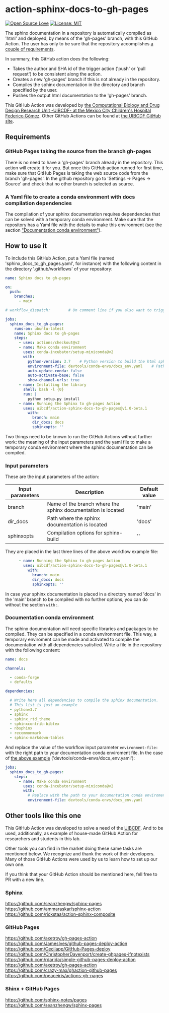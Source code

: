 # action-sphinx-docs-to-gh-pages
[![Open Source Love](https://badges.frapsoft.com/os/v2/open-source.svg?v=103)](https://github.com/ellerbrock/open-source-badges/)
[![License: MIT](https://img.shields.io/badge/License-MIT-yellow.svg)](https://opensource.org/licenses/MIT)


The sphinx documentation in a repository is automatically compiled as 'html' and deployed, by means
of the 'gh-pages' branch, with this GitHub Action. The user has only to be sure that the repository
accomplishes [a couple of requirements](#Requirements).

In summary, this GitHub action does the following:

- Takes the author and SHA id of the trigger action ('push' or 'pull request') to be consistent
  along the action.
- Creates a new 'gh-pages' branch if this is not already in the repository.
- Compiles the sphinx documentation in the directory and branch specified by the user.
- Pushes the output html documentation to the 'gh-pages' branch.

This GitHub Action was developed by [the Computational Biology and Drug Design Research Unit -UIBCDF- at the
Mexico City Children's Hospital Federico Gómez](https://www.uibcdf.org/). Other GitHub Actions can
be found at [the UIBCDF GitHub site](https://github.com/search?q=topic%3Agithub-actions+org%3Auibcdf&type=Repositories).

## Requirements

### GitHub Pages taking the source from the branch gh-pages

There is no need to have a 'gh-pages' branch already in the repository. This action will create it
for you. But once this GitHub action runned for first time, make sure that GitHub Pages is taking the web source
code from the branch 'gh-pages'. In the github repository go to 'Settings -> Pages -> Source' and
check that no other branch is selected as source.

### A Yaml file to create a conda environment with docs compilation dependencies

The compilation of your sphinx documentation requires dependencies that can be solved with a
temporary conda environment. Make sure that the repository has a Yaml file with the details to make
this environment (see the section ["Documentation conda environment"](#Documentation-conda-environment)). 

## How to use it

To include this GitHub Action, put a Yaml file (named 'sphinx\_docs\_to\_gh\_pages.yaml', for instance) with the following content in the
directory '.github/workflows' of your repository:

```yaml
name: Sphinx docs to gh-pages

on:
  push:
    branches:
      - main

# workflow_dispatch:        # Un comment line if you also want to trigger action manually

jobs:
  sphinx_docs_to_gh-pages:
    runs-on: ubuntu-latest
    name: Sphinx docs to gh-pages
    steps:
      - uses: actions/checkout@v2
      - name: Make conda environment
        uses: conda-incubator/setup-miniconda@v2
        with:
          python-version: 3.7    # Python version to build the html sphinx documentation
          environment-file: devtools/conda-envs/docs_env.yaml    # Path to the documentation conda environment
          auto-update-conda: false
          auto-activate-base: false
          show-channel-urls: true
      - name: Installing the library
        shell: bash -l {0}
        run: |
          python setup.py install
      - name: Running the Sphinx to gh-pages Action
        uses: uibcdf/action-sphinx-docs-to-gh-pages@v1.0-beta.1
          with:
            branch: main
            dir_docs: docs
            sphinxopts: ''
```

Two things need to be known to run the GitHub Actions without further work: the meaning of the input parameters
and the yaml file to make a temporary conda environment where the sphinx documentation can
be compiled.

### Input parameters

These are the input parameters of the action:

| Input parameters | Description | Default value | 
| ---------------- | ------------------------------------------- | ------------------------------------------------------ |
| branch | Name of the branch where the sphinx documentation is located | 'main' |
| dir\_docs | Path where the sphinx documentation is located | 'docs' |
| sphinxopts | Compilation options for sphinx-build | '' |

They are placed in the last three lines of the above workflow example file:

```yaml
      - name: Running the Sphinx to gh-pages Action
        uses: uibcdf/action-sphinx-docs-to-gh-pages@v1.0-beta.1
          with:
            branch: main
            dir_docs: docs
            sphinxopts: ''
```

In case your sphinx documentation is placed in a directory named 'docs' in the 'main' branch to be
compiled with no further options, you can do without the section `with:`.

### Documentation conda environment

The sphinx documentation will need specific libraries and packages to be compiled. They can be
specified in a conda environment file. This way, a temporary enviroment can be made and activated
to compile the documentation with all dependencies satisfied. Write a file in the repository with
the following content:

```yaml
name: docs

channels:

  - conda-forge
  - defaults

dependencies:

  # Write here all dependencies to compile the sphinx documentation.
  # This list is just an example
  - python=3.7
  - sphinx
  - sphinx_rtd_theme
  - sphinxcontrib-bibtex
  - nbsphinx
  - recommonmark
  - sphinx-markdown-tables
```

And replace the value of the workflow input parameter `environment-file:` with the right path to your documentation conda enviroment file. In
the case of [the above example](#How-to-use-it) ('devtools/conda-envs/docs\_env.yaml'):

```yaml
jobs:
  sphinx_docs_to_gh-pages:
    steps:
      - name: Make conda environment
        uses: conda-incubator/setup-miniconda@v2
        with:
          # Replace with the path to your documentation conda enviroment file
          environment-file: devtools/conda-envs/docs_env.yaml
```

## Other tools like this one

This GitHub Action was developed to solve a need of the [UIBCDF]((https://www.uibcdf.org/)). And to be used, additionally, as example of
house-made GitHub Action for researchers and students in this lab.

Other tools you can find in the market doing these same tasks are mentioned below. We recognize and
thank the work of their developers. Many of those GitHub Actions were used by us to learn how to set up our own one.

If you think that your GitHub Action should be mentioned here, fell free to PR with a new line.

### Sphinx
https://github.com/seanzhengw/sphinx-pages   
https://github.com/ammaraskar/sphinx-action   
https://github.com/rickstaa/action-sphinx-composite   

### GitHub Pages
https://github.com/axetroy/gh-pages-action   
https://github.com/JamesIves/github-pages-deploy-action   
https://github.com/Cecilapp/GitHub-Pages-deploy    
https://github.com/ChristopherDavenport/create-ghpages-ifnotexists   
https://github.com/rdarida/simple-github-pages-deploy-action   
https://github.com/axetroy/gh-pages-action    
https://github.com/crazy-max/ghaction-github-pages   
https://github.com/peaceiris/actions-gh-pages   

### Shinx + GitHub Pages
https://github.com/sphinx-notes/pages   
https://github.com/seanzhengw/sphinx-pages   

